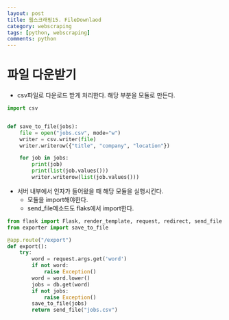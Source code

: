 ```yaml
---
layout: post
title: 웹스크래핑15. FileDownlaod
category: webscraping
tags: [python, webscraping]
comments: python
---
```


# 파일 다운받기

- csv파일로 다운로드 받게 처리한다. 해당 부분을 모듈로 만든다.

```python
import csv


def save_to_file(jobs):
    file = open("jobs.csv", mode="w")
    writer = csv.writer(file)
    writer.writerow({"title", "company", "location"})

    for job in jobs:
        print(job)
        print(list(job.values()))
        writer.writerow(list(job.values()))
```

- 서버 내부에서 인자가 들어왔을 때 해당 모듈을 실행시킨다.
    - 모듈을 import해야한다.
    - send_file메소드도 flaks에서 import한다.

```python
from flask import Flask, render_template, request, redirect, send_file
from exporter import save_to_file

@app.route("/export")
def export():
    try:
        word = request.args.get('word')
        if not word:
            raise Exception()
        word = word.lower()
        jobs = db.get(word)
        if not jobs:
            raise Exception()
        save_to_file(jobs)
        return send_file("jobs.csv")

```
